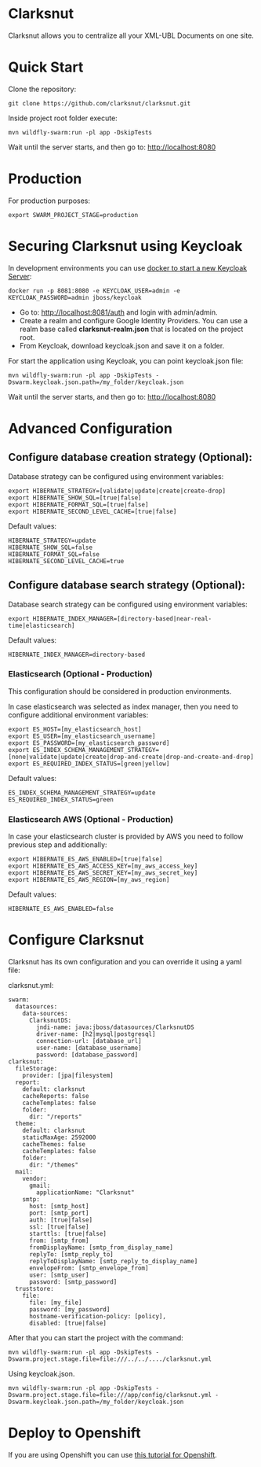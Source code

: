 # Clarksnut
Clarksnut allows you to centralize all your XML-UBL Documents on one site.

# Quick Start
Clone the repository:
```
git clone https://github.com/clarksnut/clarksnut.git
```

Inside project root folder execute:
```
mvn wildfly-swarm:run -pl app -DskipTests
```

Wait until the server starts, and then go to: <http://localhost:8080>

# Production
For production purposes:
```
export SWARM_PROJECT_STAGE=production
```

# Securing Clarksnut using Keycloak
In development environments you can use [docker to start a new Keycloak Server](https://hub.docker.com/r/jboss/keycloak/):
```
docker run -p 8081:8080 -e KEYCLOAK_USER=admin -e KEYCLOAK_PASSWORD=admin jboss/keycloak
```

* Go to: <http://localhost:8081/auth> and login with admin/admin.
* Create a realm and configure Google Identity Providers. You can use a realm base called **clarksnut-realm.json** that is located on the project root.
* From Keycloak, download keycloak.json and save it on a folder.


For start the application using Keycloak, you can point keycloak.json file:
```
mvn wildfly-swarm:run -pl app -DskipTests -Dswarm.keycloak.json.path=/my_folder/keycloak.json
```

Wait until the server starts, and then go to: <http://localhost:8080>

# Advanced Configuration

## Configure database creation strategy (Optional):

Database strategy can be configured using environment variables:
```
export HIBERNATE_STRATEGY=[validate|update|create|create-drop]
export HIBERNATE_SHOW_SQL=[true|false]
export HIBERNATE_FORMAT_SQL=[true|false]
export HIBERNATE_SECOND_LEVEL_CACHE=[true|false]
```

Default values:
```
HIBERNATE_STRATEGY=update
HIBERNATE_SHOW_SQL=false
HIBERNATE_FORMAT_SQL=false
HIBERNATE_SECOND_LEVEL_CACHE=true
```

## Configure database search strategy (Optional):

Database search strategy can be configured using environment variables:
```
export HIBERNATE_INDEX_MANAGER=[directory-based|near-real-time|elasticsearch]
```
Default values:
```
HIBERNATE_INDEX_MANAGER=directory-based
```

### Elasticsearch (Optional - Production)
This configuration should be considered in production environments.

In case elasticsearch was selected as index manager, then you need to configure additional environment variables:
```
export ES_HOST=[my_elasticsearch_host]
export ES_USER=[my_elasticsearch_username]
export ES_PASSWORD=[my_elasticsearch_password]
export ES_INDEX_SCHEMA_MANAGEMENT_STRATEGY=[none|validate|update|create|drop-and-create|drop-and-create-and-drop]
export ES_REQUIRED_INDEX_STATUS=[green|yellow]
```
Default values:
```
ES_INDEX_SCHEMA_MANAGEMENT_STRATEGY=update
ES_REQUIRED_INDEX_STATUS=green
```

### Elasticsearch AWS (Optional - Production)
In case your elasticsearch cluster is provided by AWS you need to follow previous step and additionally:

```
export HIBERNATE_ES_AWS_ENABLED=[true|false]
export HIBERNATE_ES_AWS_ACCESS_KEY=[my_aws_access_key]
export HIBERNATE_ES_AWS_SECRET_KEY=[my_aws_secret_key]
export HIBERNATE_ES_AWS_REGION=[my_aws_region]
```

Default values:
```
HIBERNATE_ES_AWS_ENABLED=false
```      

# Configure Clarksnut
Clarksnut has its own configuration and you can override it using a yaml file:

clarksnut.yml:

```
swarm:
  datasources:
    data-sources:
      ClarksnutDS:
        jndi-name: java:jboss/datasources/ClarksnutDS
        driver-name: [h2|mysql|postgresql]
        connection-url: [database_url]
        user-name: [database_username]
        password: [database_password]
clarksnut:
  fileStorage:
    provider: [jpa|filesystem]
  report:
    default: clarksnut
    cacheReports: false
    cacheTemplates: false
    folder:
      dir: "/reports"
  theme:
    default: clarksnut
    staticMaxAge: 2592000
    cacheThemes: false
    cacheTemplates: false
    folder:
      dir: "/themes"
  mail:
    vendor:
      gmail:
        applicationName: "Clarksnut"
    smtp:
      host: [smtp_host]
      port: [smtp_port]
      auth: [true|false]
      ssl: [true|false]
      starttls: [true|false]      
      from: [smtp_from]
      fromDisplayName: [smtp_from_display_name]
      replyTo: [smtp_reply_to]
      replyToDisplayName: [smtp_reply_to_display_name]
      envelopeFrom: [smtp_envelope_from]
      user: [smtp_user]
      password: [smtp_password]
  truststore:
    file:
      file: [my_file]
      password: [my_password]
      hostname-verification-policy: [policy],
      disabled: [true|false]
``` 

After that you can start the project with the command:

```
mvn wildfly-swarm:run -pl app -DskipTests -Dswarm.project.stage.file=file:///../../..../clarksnut.yml
```

Using keycloak.json.

```
mvn wildfly-swarm:run -pl app -DskipTests -Dswarm.project.stage.file=file:///app/config/clarksnut.yml -Dswarm.keycloak.json.path=/my_folder/keycloak.json
```

# Deploy to Openshift
If you are using Openshift you can use [this tutorial for Openshift](https://github.com/clarksnut/clarksnut/blob/master/docs/openshift.md).

